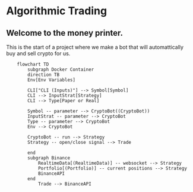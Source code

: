 # Algorithmic Trading
## Welcome to the money printer.
This is the start of a project where we make a bot that will automattically buy and sell crypto for us. 

```mermaid
    flowchart TD
        subgraph Docker Container 
        direction TB
        Env[Env Variables]
        
        CLI["CLI (Inputs)"] --> Symbol[Symbol]
        CLI --> InputStrat[Strategy]
        CLI --> Type[Paper or Real]

        Symbol -- parameter --> CryptoBot((CryptoBot))
        InputStrat -- parameter --> CryptoBot
        Type -- parameter --> CryptoBot
        Env --> CryptoBot

        CryptoBot -- run --> Strategy
        Strategy -- open/close signal --> Trade

        end
        subgraph Binance
            RealtimeData[(RealtimeData)] -- websocket --> Strategy
            Portfolio[(Portfolio)] -- current positions --> Strategy
            BinanceAPI
        end
            Trade --> BinanceAPI
```